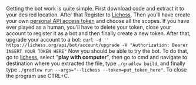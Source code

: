 Getting the bot work is quite simple. First download code and extract it to your desired location. After that Register to [Lichess](https://lichess.org/signup).
Then you'll have create your own [personal API access token](https://lichess.org/account/oauth/token/create) and choose all the scopes. If you have ever played as a human, you'll have to delete your token, close your account to register it as a bot and then finally create a new token. After that, upgrade your account to a bot: `curl -d '' https://lichess.org/api/bot/account/upgrade -H "Authorization: Bearer INSERT YOUR TOKEN HERE"`
Now you should be able to try the bot. To do that, go to [lichess](https://lichess.org/), select "**play with computer**", then go to cmd and navigate to destination where you extracted the file, type `./gradlew build`, and finally type `./gradlew run --args="--lichess --token=put_token_here"`.
To close the program use CTRL+C.